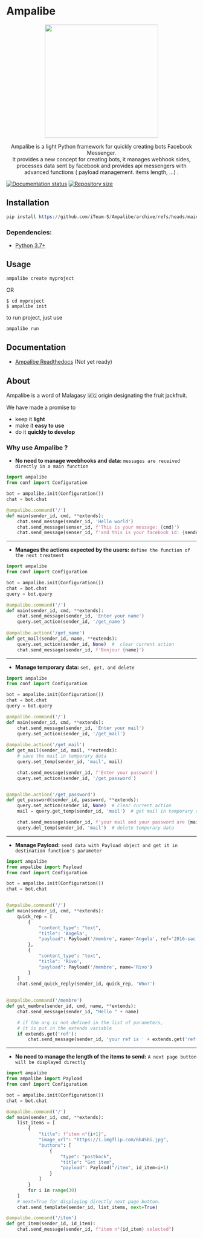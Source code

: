# Ampalibe
<p align="center"> <img height="300" src="https://github.com/iTeam-S/Ampalibe/raw/main/docs/source/_static/ampalibe_logo.png"/></p>

<p align="center">
Ampalibe is a light Python framework for quickly creating bots Facebook Messenger. </br>
It provides a new concept for creating bots, it manages webhook sides, processes data sent by facebook and provides api messengers with advanced functions ( payload management. items length, ...) .
</p>


[![Documentation status](https://readthedocs.org/projects/ampalibe/badge/?version=latest)](https://ampalibe.readthedocs.io)
[![Repository size](https://img.shields.io/github/repo-size/iTeam-S/ampalibe.svg)](https://github.com/iTeam-S/ampalibe)


## Installation

```s
pip install https://github.com/iTeam-S/Ampalibe/archive/refs/heads/main.zip
```

### Dependencies:
- [Python 3.7+](https://www.python.org/)


## Usage
```s
ampalibe create myproject
```

OR 


```shell
$ cd myproject
$ ampalibe init
```

to run project, just use
```s
ampalibe run
```

## Documentation

- [Ampalibe Readthedocs](https://ampalibe.readthedocs.io/) (Not yet ready)


## About 

Ampalibe is a word of Malagasy 🇲🇬 origin designating the fruit jackfruit.

We have made a promise to
 
- keep it **light**
- make it **easy to use**
- do it **quickly to develop**

### Why use Ampalibe ? 

- **No need to manage weebhooks and data:** `messages are received directly in a main function`
```python
import ampalibe
from conf import Configuration

bot = ampalibe.init(Configuration())
chat = bot.chat

@ampalibe.command('/')
def main(sender_id, cmd, **extends):
    chat.send_message(sender_id, 'Hello world')
    chat.send_message(senser_id, f'This is your message: {cmd}')
    chat.send_message(senser_id, f'and this is your facebook id: {sender_id}')
```
----------------------------------------------------

- **Manages the actions expected by the users:** `define the function of the next treatment`
```python
import ampalibe
from conf import Configuration

bot = ampalibe.init(Configuration())
chat = bot.chat
query = bot.query

@ampalibe.command('/')
def main(sender_id, cmd, **extends):
    chat.send_message(sender_id, 'Enter your name')
    query.set_action(sender_id, '/get_name')
    
@ampalibe.action('/get_name')
def get_mail(sender_id, name, **extends):
    query.set_action(sender_id, None)  #  clear current action
    chat.send_message(sender_id, f'Bonjour {name}')
```
----------------------------------------------------

- **Manage temporary data:** `set, get, and delete`
```python
import ampalibe
from conf import Configuration

bot = ampalibe.init(Configuration())
chat = bot.chat
query = bot.query

@ampalibe.command('/')
def main(sender_id, cmd, **extends):
    chat.send_message(sender_id, 'Enter your mail')
    query.set_action(sender_id, '/get_mail')
    
@ampalibe.action('/get_mail')
def get_mail(sender_id, mail, **extends):
    # save the mail in temporary data
    query.set_temp(sender_id, 'mail', mail)

    chat.send_message(sender_id, f'Enter your password')
    query.set_action(sender_id, '/get_password')


@ampalibe.action('/get_password')
def get_password(sender_id, password, **extends):
    query.set_action(sender_id, None)  # clear current action
    mail = query.get_temp(sender_id, 'mail')  # get mail in temporary data

    chat.send_message(sender_id, f'your mail and your password are {mail} {password}')
    query.del_temp(sender_id, 'mail')  # delete temporary data
```

----------------------------------------------------------------------------

- **Manage Payload:** `send data with Payload object and get it in destination function's parameter`
```python
import ampalibe
from ampalibe import Payload
from conf import Configuration

bot = ampalibe.init(Configuration())
chat = bot.chat


@ampalibe.command('/')
def main(sender_id, cmd, **extends):
    quick_rep = [
        {
            "content_type": "text",
            "title": 'Angela',
            "payload": Payload('/membre', name='Angela', ref='2016-sac')
        },
        {
            "content_type": "text",
            "title": 'Rivo',
            "payload": Payload('/membre', name='Rivo')
        }
    ]
    chat.send_quick_reply(sender_id, quick_rep, 'Who?')
    

@ampalibe.command('/membre')
def get_membre(sender_id, cmd, name, **extends):
    chat.send_message(sender_id, "Hello " + name)

    # if the arg is not defined in the list of parameters,
    # it is put in the extends variable
    if extends.get('ref'):
        chat.send_message(sender_id, 'your ref is ' + extends.get('ref'))

```
--------------------------------------------------------------------------
- **No need to manage the length of the items to send:** `A next page button will be displayed directly`
```python
import ampalibe
from ampalibe import Payload
from conf import Configuration

bot = ampalibe.init(Configuration())
chat = bot.chat

@ampalibe.command('/')
def main(sender_id, cmd, **extends):
    list_items = [
        {
            "title": f"item n°{i+1}",
            "image_url": "https://i.imgflip.com/6b45bi.jpg",
            "buttons": [
                {
                    "type": "postback",
                    "title": "Get item",
                    "payload": Payload("/item", id_item=i+1)
                }
            ]
        }
        for i in range(30)
    ]
    # next=True for displaying directly next page button.
    chat.send_template(sender_id, list_items, next=True)

@ampalibe.command('/item')
def get_item(sender_id, id_item):
    chat.send_message(sender_id, f"item n°{id_item} selected")

```

